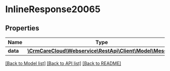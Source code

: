 # InlineResponse20065

## Properties
Name | Type | Description | Notes
------------ | ------------- | ------------- | -------------
**data** | [**\CrmCareCloud\Webservice\RestApi\Client\Model\Message**](Message.md) |  | [optional] 

[[Back to Model list]](../../README.md#documentation-for-models) [[Back to API list]](../../README.md#documentation-for-api-endpoints) [[Back to README]](../../README.md)

